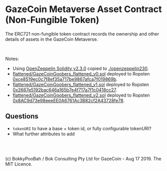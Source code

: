 # GazeCoin Metaverse Asset Contract (Non-Fungible Token)

The ERC721 non-fungible token contract records the ownership and other details of assets in the GazeCoin Metaverse.

<br />

Notes:

* Using [OpenZeppelin Solidity v2.3.0](https://github.com/OpenZeppelin/openzeppelin-contracts/tree/v2.3.0) copied to [./openzeppelin230](./openzeppelin230).
* [flattened/GazeCoinGoobers_flattened_v0.sol](flattened/GazeCoinGoobers_flattened_v0.sol) deployed to Ropsten [0xce8519ec0c7f8ef35a717be9867afca7f019869b](https://ropsten.etherscan.io/token/0xce8519ec0c7f8ef35a717be9867afca7f019869b).
* [flattened/GazeCoinGoobers_flattened_v1.sol](flattened/GazeCoinGoobers_flattened_v1.sol) deployed to Ropsten [0x2667e5192bac646a165b7e4f717a7f1c0418cc27](https://ropsten.etherscan.io/token/0x2667e5192bac646a165b7e4f717a7f1c0418cc27).
* [flattened/GazeCoinGoobers_flattened_v2.sol](flattened/GazeCoinGoobers_flattened_v2.sol) deployed to Ropsten [0x8AC9d73e98eeeEE0A6761Ac3B82cf2A43728fe78](https://ropsten.etherscan.io/token/0x8AC9d73e98eeeEE0A6761Ac3B82cf2A43728fe78).

## Questions

* `tokenURI` to have a base + token id, or fully configurable tokenURI?
* What further attributes to add

<br />

<br />

(c) BokkyPooBah / Bok Consulting Pty Ltd for GazeCoin - Aug 17 2019. The MIT Licence.
